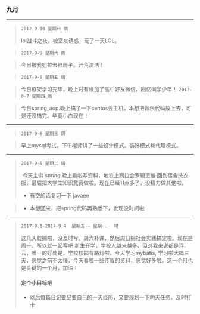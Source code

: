 ### 九月
---
> `2017-9-10 星期日 雨`
> 
> lol战斗之夜，被室友诱惑，玩了一天LOL。


> `2017-9-9 星期六 雨`

> 今日被我姐拉去扫房子。开荒清洁！

> `2017-9-8 星期五 晴`

> 今日框架学习完毕，晚上时有缘加了高中好友微信，回忆同学少年！
> `2017-9-7 星期四 雨`

> 今日spring_aop.晚上搞了一下centos云主机，本想把音乐代码放上去，可是还没搞完。毕竟小白现在！
---
> `2017-9-6 星期三 阴`

> 早上mysql考试，下午老师讲了一些设计模式。装饰模式和代理模式。
---
> `2017-9-5 星期二 晴`
> 
>  今天主讲 _spring_ 晚上看啦写资料，地铁上刷拉会罗辑思维 回到宿舍洗衣服，最后把大学生知识竞赛做啦。现在已经11点多了，没精力做其他啦。
>  * 有空的话复习一下 javaee

>  - 本想回来，把spring代码再熟悉下，发现没时间啦
---

> `2017-9.1-2017-9.4  星期五-- 星期一   晴`
> 
> 这几天耽搁啦，没及时写。周六补课，然后周日把社会实践搞定啦。现在是周一。所以就一起写吧
> 新生开学，学校人越来越多，但对我来说都是浮云，唯一的好处是，学校校园有路灯啦。今天学习mybatis,
> 学习啦大概三天，感觉之前不太懂，今天看啦一些传智的资料，感觉好多啦。这一个月也是关键的一个月，加油！
> #### 定个小目标吧
> - 以后每篇日记要纪要自己的一天经历，又要规划一下明天任务。及时打卡
> 
